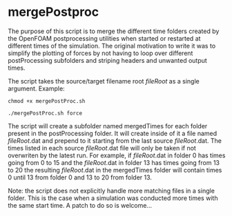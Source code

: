 # mergePostproc

The purpose of this script is to merge the different time folders created by the OpenFOAM postprocessing utilities when started or restarted at different times of the simulation. The original motivation to write it was to simplify the plotting of forces by not having to loop over different postProcessing subfolders and striping headers and unwanted output times.

The script takes the source/target filename root *fileRoot* as a single argument.
Example:

`chmod +x mergePostProc.sh`

`./mergePostProc.sh force`


The script will create a subfolder named mergedTimes for each folder present in the postProcessing folder.
It will create inside of it a file named *fileRoot*.dat and prepend to it starting from the last source *fileRoot*.dat.
The times listed in each source *fileRoot*.dat file will only be taken if not overwriten by the latest run.
For example, if *fileRoot*.dat in folder 0 has times going from 0 to 15 and the *fileRoot*.dat in folder 13 has times going from 13 to 20 the resulting *fileRoot*.dat in the mergedTimes folder will contain times 0 until 13 from folder 0 and 13 to 20 from folder 13.

Note: the script does not explicitly handle more matching files in a single folder.
This is the case when a simulation was conducted more times with the same start time.
A patch to do so is welcome...
